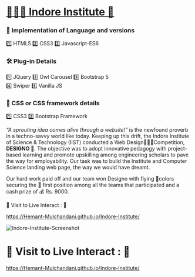 # [👨🏻‍🎓 Indore Institute 🚀](https://hemant-mulchandani.github.io/Indore-Institute/)

### 🔗 Implementation of Language and versions
1️⃣ HTML5
2️⃣ CSS3
3️⃣ Javascript-ES6

### 🛠️ Plug-in Details
1️⃣ JQuery
2️⃣ Owl Carousel
3️⃣ Bootstrap 5\
4️⃣ Swiper
5️⃣ Vanilla JS

### 🧩 CSS or CSS framework details
1️⃣ CSS3
2️⃣ Bootstrap Framework

*“A sprouting idea comes alive through a website!”* is the newfound proverb in a techno-savvy world like today. Keeping up this drift, the Indore Institute of Science & Technology (IIST) conducted a Web Design🧑🏻‍💻Competition, **DESIGNO 🎨**. The objective was to adopt innovative pedagogy with project-based learning and promote upskilling among engineering scholars to pave the way for employability. Our task was to build the Institute and Computer Science landing web page, the way we would have dreamt.

Our hard work paid off and our team won Designo with flying 🌈colors securing the 🥇 first position among all the teams that participated and a cash prize of 💰 Rs. 9000.

  📌 Visit to Live Interact : 🔗

  https://Hemant-Mulchandani.github.io/Indore-Institute/
  
  ![Indore-Institute-Screenshot](https://user-images.githubusercontent.com/89768465/195809838-ca4a5779-ccc2-405e-b164-02d78269892d.png)

  <!---
  ![Indore-Institute-Screenshot](Media/Indore-Institute-Screenshot.png)
  -->
  
# 📌 Visit to Live Interact : 🔗 

  https://Hemant-Mulchandani.github.io/Indore-Institute/ 
